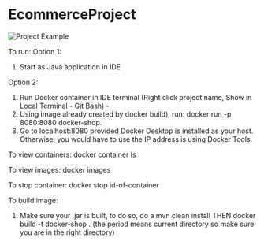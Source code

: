 # EcommerceProject
![Project Example](https://store.storeimages.cdn-apple.com/4982/as-images.apple.com/is/mbp16touch-space-select-201911?wid=904&hei=843&fmt=jpeg&qlt=95&.v=1572825197207)

To run:
Option 1: 
1) Start as Java application in IDE

Option 2:
1) Run Docker container in IDE terminal (Right click project name, Show in Local Terminal - Git Bash) - 
2) Using image already created by docker build), run: docker run -p 8080:8080 docker-shop.
3) Go to localhost:8080 provided Docker Desktop is installed as your host. Otherwise, you would have to use the IP address is using Docker Tools. 

To view containers:
docker container ls

To view images:
docker images

To stop container:
docker stop id-of-container

To build image:
1) Make sure your .jar is built, to do so, do a mvn clean install 
THEN
docker build -t docker-shop . (the period means current directory so make sure you are in the right directory)

